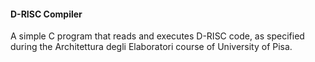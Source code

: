 #### D-RISC Compiler
A simple C program that reads and executes D-RISC code, as specified during the Architettura degli Elaboratori course of University of Pisa.
